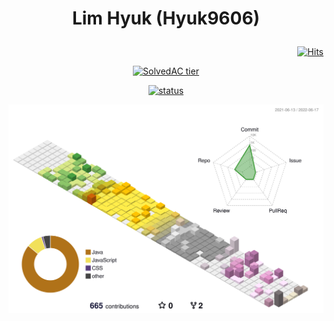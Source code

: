 <h1 align="center">

  Lim Hyuk (Hyuk9606)

</h1>
  
<span align=right>

 [![Hits](https://hits.seeyoufarm.com/api/count/incr/badge.svg?url=https%3A%2F%2Fgithub.com%2FHyuk9606)](https://github.com/Hyuk9606)

</span>
  


<div align="center">

  [![SolvedAC tier](http://mazassumnida.wtf/api/v2/generate_badge?boj=skdltm117)](https://solved.ac/skdltm117)
  
</div>
<div align="center">
  
  
  [![status](https://github-readme-streak-stats.herokuapp.com/?user=Hyuk9606)](#)

</div>
<!-- <div align="center">

  [![Ashutosh's github activity graph](https://activity-graph.herokuapp.com/graph?username=Hyuk9606&bg_color=18141a&color=fd9bc5&line=0affe2&point=fd9bc5&area=true&hide_border=true)](https://github.com/ashutosh00710/github-readme-activity-graph)
  
</div> -->


![](./profile-3d-contrib/profile-season-animate.svg)
